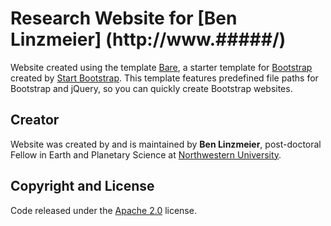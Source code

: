 # Research Website for [Ben Linzmeier] (http://www.#####/)

Website created using the template [Bare](http://startbootstrap.com/template-overviews/bare/), a starter template for [Bootstrap](http://getbootstrap.com/) created by [Start Bootstrap](http://startbootstrap.com/). This template features predefined file paths for Bootstrap and jQuery, so you can quickly create Bootstrap websites.

## Creator

Website was created by and is maintained by **Ben Linzmeier**, post-doctoral Fellow in Earth and Planetary Science at [Northwestern University](https://www.earth.northwestern.edu/).

## Copyright and License

Code released under the [Apache 2.0](https://github.com/IronSummitMedia/startbootstrap-bare/blob/gh-pages/LICENSE) license.
